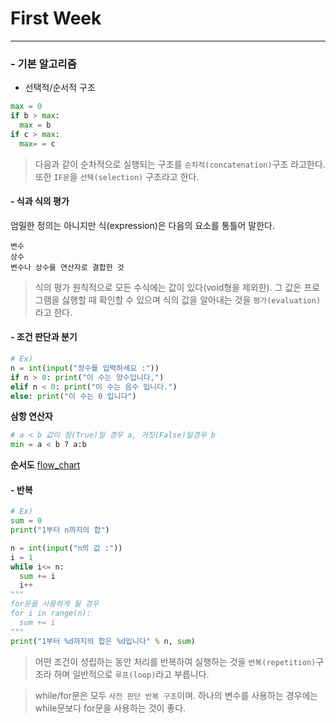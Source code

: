 # **First Week**
---
### - 기본 알고리즘

- 선택적/순서적 구조</br>
```python
max = 0
if b > max:
  max = b
if c > max:
  max= = c
```
> 다음과 같이 순차적으로 실행되는 구조를 `순차적(concatenation)`구조 라고한다.</br>
> 또한 `IF문`을 `선택(selection)` 구조라고 한다.</br>

#### - 식과 식의 평가</br>
엄밀한 정의는 아니지만 식(expression)은 다음의 요소를 통틀어 말한다.

```
변수
상수
변수나 상수를 연산자로 결합한 것
```
> 식의 평가
> 원칙적으로 모든 수식에는 값이 있다(void형을 제외한). 그 값은 프로그램을 싫행할 때
> 확인할 수 있으며 식의 값을 알아내는 것을 `평가(evaluation)`라고 한다.

#### - 조건 판단과 분기</br>
```python
# Ex)
n = int(input("정수를 입력하세요 :"))
if n > 0: print("이 수는 양수입니다,")
elif n < 0: print("이 수는 음수 입니다.")
else: print("이 수는 0 입니다")
```

**삼항 연산자**
```python
# a < b 값이 참(True)일 경우 a, 거짓(False)일경우 b
min = a < b ? a:b
```

**순서도**
[flow_chart](https://github.com/phantom08266/algorithm/blob/Junewoo/Python/images/flow_chart.jpg)

#### - 반복</br>
```python
# Ex)
sum = 0
print("1부터 n까지의 합")

n = int(input("n의 값 :"))
i = 1
while i<= n:
  sum += i
  i++
"""
for문을 사용하게 될 경우
for i in range(n):
  sum += i
"""
print("1부터 %d까지의 합은 %d입니다" % n, sum)
```

> 어떤 조건이 성립하는 동안 처리를 반복하여 실행하는 것을 `반복(repetition)`구조라 하며 일반적으로 `루프(loop)`라고 부릅니다.</br>

> while/for문은 모두 `사전 판단 반복 구조`이며. 하나의 변수를 사용하는 경우에는
> while문보다 for문을 사용하는 것이 좋다. </br>
